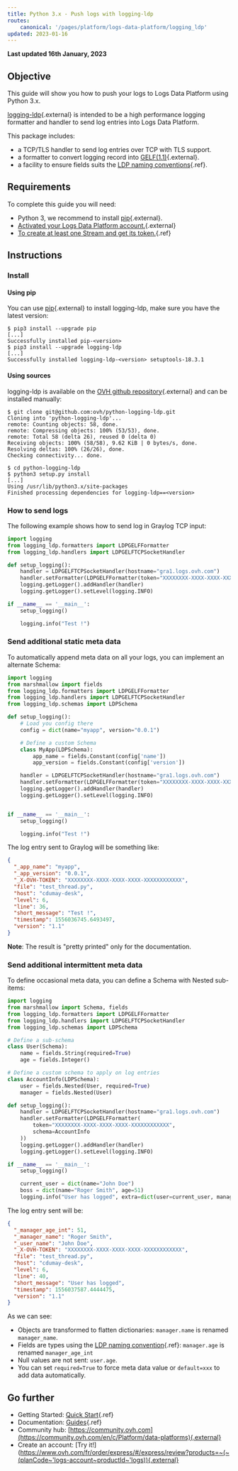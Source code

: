 ```yaml
---
title: Python 3.x - Push logs with logging-ldp
routes:
    canonical: '/pages/platform/logs-data-platform/logging_ldp'
updated: 2023-01-16
---
```


**Last updated 16th January, 2023**

## Objective

This guide will show you how to push your logs to Logs Data Platform using Python 3.x.

[logging-ldp](https://github.com/ovh/python-logging-ldp){.external} is intended to be a high performance logging formatter and handler to send log entries into Logs Data Platform.

This package includes:

- a TCP/TLS handler to send log entries over TCP with TLS support.
- a formatter to convert logging record into [GELF(1.1)](https://go2docs.graylog.org/4-x/getting_in_log_data/gelf.html?tocpath=Getting%20in%20Log%20Data%7CLog%20Sources%7CGELF%7C_____0#GELFPayloadSpecification#gelf-payload-specification){.external}.
- a facility to ensure fields suits the [LDP naming conventions](/pages/platform/logs-data-platform/field_naming_conventions){.ref}.


## Requirements

To complete this guide you will need:

- Python 3, we recommend to install [pip](https://pip.pypa.io/en/stable/installing/){.external}.
- [Activated your Logs Data Platform account.](https://www.ovh.com/fr/order/express/#/new/express/resume?products=~%28~%28planCode~%27logs-account~productId~%27logs%29){.external}
- [To create at least one Stream and get its token.](/pages/platform/logs-data-platform/quick_start){.ref}

## Instructions

### Install

#### Using pip

You can use [pip](https://pip.pypa.io/en/stable/){.external} to install logging-ldp, make sure you have the latest version:


```shell-session
$ pip3 install --upgrade pip
[...]
Successfully installed pip-<version>
$ pip3 install --upgrade logging-ldp
[...]
Successfully installed logging-ldp-<version> setuptools-18.3.1
```

#### Using sources

logging-ldp is available on the [OVH github repository](https://github.com/ovh/python-logging-ldp){.external} and can be installed manually:

```shell-session
$ git clone git@github.com:ovh/python-logging-ldp.git
Cloning into 'python-logging-ldp'...
remote: Counting objects: 58, done.
remote: Compressing objects: 100% (53/53), done.
remote: Total 58 (delta 26), reused 0 (delta 0)
Receiving objects: 100% (58/58), 9.62 KiB | 0 bytes/s, done.
Resolving deltas: 100% (26/26), done.
Checking connectivity... done.

$ cd python-logging-ldp
$ python3 setup.py install
[...]
Using /usr/lib/python3.x/site-packages
Finished processing dependencies for logging-ldp==<version>
```

### How to send logs

The following example shows how to send log in Graylog TCP input:

```python hl_lines="6 7"
import logging
from logging_ldp.formatters import LDPGELFFormatter
from logging_ldp.handlers import LDPGELFTCPSocketHandler

def setup_logging():
    handler = LDPGELFTCPSocketHandler(hostname="gra1.logs.ovh.com")
    handler.setFormatter(LDPGELFFormatter(token="XXXXXXXX-XXXX-XXXX-XXXX-XXXXXXXXXXXX"))
    logging.getLogger().addHandler(handler)
    logging.getLogger().setLevel(logging.INFO)

if __name__ == '__main__':
    setup_logging()

    logging.info("Test !")
```

### Send additional static meta data

To automatically append meta data on all your logs, you can implement an
alternate Schema:

```python hl_lines="16 17"
import logging
from marshmallow import fields
from logging_ldp.formatters import LDPGELFFormatter
from logging_ldp.handlers import LDPGELFTCPSocketHandler
from logging_ldp.schemas import LDPSchema

def setup_logging():
    # Load you config there
    config = dict(name="myapp", version="0.0.1")

    # Define a custom Schema
    class MyApp(LDPSchema):
        app_name = fields.Constant(config['name'])
        app_version = fields.Constant(config['version'])

    handler = LDPGELFTCPSocketHandler(hostname="gra1.logs.ovh.com")
    handler.setFormatter(LDPGELFFormatter(token="XXXXXXXX-XXXX-XXXX-XXXX-XXXXXXXXXXXX", schema=MyApp))
    logging.getLogger().addHandler(handler)
    logging.getLogger().setLevel(logging.INFO)


if __name__ == '__main__':
    setup_logging()

    logging.info("Test !")
```

The log entry sent to Graylog will be something like:

```json hl_lines="4"
{
  "_app_name": "myapp",
  "_app_version": "0.0.1",
  "_X-OVH-TOKEN": "XXXXXXXX-XXXX-XXXX-XXXX-XXXXXXXXXXXX",
  "file": "test_thread.py",
  "host": "cdumay-desk",
  "level": 6,
  "line": 36,
  "short_message": "Test !",
  "timestamp": 1556036745.6493497,
  "version": "1.1"
}
```

**Note**: The result is "pretty printed" only for the documentation.

### Send additional intermittent meta data

To define occasional meta data, you can define a Schema with Nested sub-items:

```python hl_lines="18 20"
import logging
from marshmallow import Schema, fields
from logging_ldp.formatters import LDPGELFFormatter
from logging_ldp.handlers import LDPGELFTCPSocketHandler
from logging_ldp.schemas import LDPSchema

# Define a sub-schema
class User(Schema):
    name = fields.String(required=True)
    age = fields.Integer()

# Define a custom schema to apply on log entries
class AccountInfo(LDPSchema):
    user = fields.Nested(User, required=True)
    manager = fields.Nested(User)

def setup_logging():
    handler = LDPGELFTCPSocketHandler(hostname="gra1.logs.ovh.com")
    handler.setFormatter(LDPGELFFormatter(
        token="XXXXXXXX-XXXX-XXXX-XXXX-XXXXXXXXXXXX",
        schema=AccountInfo
    ))
    logging.getLogger().addHandler(handler)
    logging.getLogger().setLevel(logging.INFO)

if __name__ == '__main__':
    setup_logging()

    current_user = dict(name="John Doe")
    boss = dict(name="Roger Smith", age=51)
    logging.info("User has logged", extra=dict(user=current_user, manager=boss))
```

The log entry sent will be:

```json hl_lines="5"
{
  "_manager_age_int": 51,
  "_manager_name": "Roger Smith",
  "_user_name": "John Doe",
  "_X-OVH-TOKEN": "XXXXXXXX-XXXX-XXXX-XXXX-XXXXXXXXXXXX",
  "file": "test_thread.py",
  "host": "cdumay-desk",
  "level": 6,
  "line": 40,
  "short_message": "User has logged",
  "timestamp": 1556037587.4444475,
  "version": "1.1"
}
```

As we can see:

* Objects are transformed to flatten dictionaries: `manager.name` is renamed `manager_name`.
* Fields are types using the [LDP naming convention](/pages/platform/logs-data-platform/field_naming_conventions){.ref}: `manager.age` is renamed `manager_age_int`
* Null values are not sent: `user.age`.
* You can set `required=True` to force meta data value or `default=xxx` to add data automatically.

## Go further

- Getting Started: [Quick Start](/pages/platform/logs-data-platform/quick_start){.ref}
- Documentation: [Guides](/pl/logs-data-platform/){.ref}
- Community hub: [https://community.ovh.com](https://community.ovh.com/en/c/Platform/data-platforms){.external}
- Create an account: [Try it!](https://www.ovh.com/fr/order/express/#/express/review?products=~(~(planCode~'logs-account~productId~'logs)){.external}
